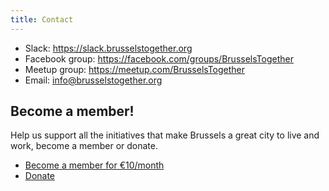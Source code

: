 ```yaml
---
title: Contact
---
```


- Slack: https://slack.brusselstogether.org
- Facebook group: https://facebook.com/groups/BrusselsTogether
- Meetup group: https://meetup.com/BrusselsTogether
- Email: [info@brusselstogether.org](mailto:info@brusselstogether.org)

## Become a member!

Help us support all the initiatives that make Brussels a great city to live and work, become a member or donate.

- [Become a member for €10/month](https://opencollective.com/brusselstogether/donate/10/monthly)
- [Donate](https://opencollective.com/brusselstogether#support)

<object type="image/svg+xml" data="https://opencollective.com/brusselstogether/members.svg?avatarHeight=32&width=320"></object>
